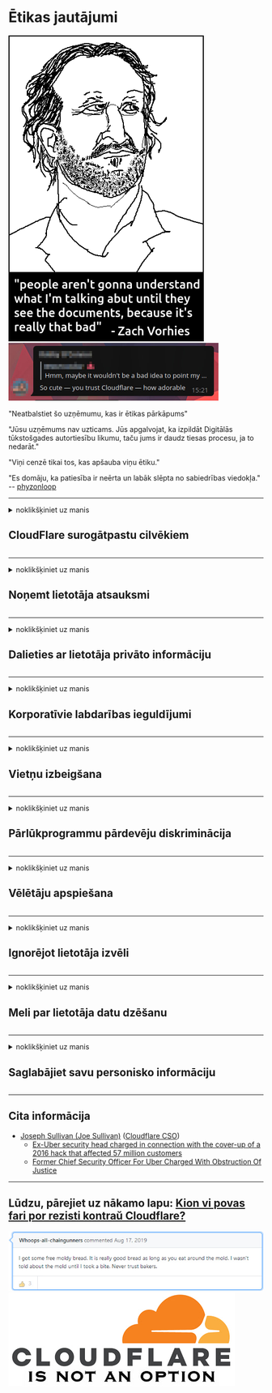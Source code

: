 # Ētikas jautājumi

![](../image/itsreallythatbad.jpg)
![](../image/telegram/c81238387627b4bfd3dcd60f56d41626.jpg)

"Neatbalstiet šo uzņēmumu, kas ir ētikas pārkāpums"

"Jūsu uzņēmums nav uzticams. Jūs apgalvojat, ka izpildāt Digitālās tūkstošgades autortiesību likumu, taču jums ir daudz tiesas procesu, ja to nedarāt."

"Viņi cenzē tikai tos, kas apšauba viņu ētiku."

"Es domāju, ka patiesība ir neērta un labāk slēpta no sabiedrības viedokļa."  -- [phyzonloop](https://twitter.com/phyzonloop)


---


<details>
<summary>noklikšķiniet uz manis

## CloudFlare surogātpastu cilvēkiem
</summary>


Cloudflare sūta surogātpasta e-pastus lietotājiem, kuri nav Cloudflare.

- Sūtiet e-pastus tikai tiem abonentiem, kuri ir izvēlējušies
- Kad lietotājs saka "apstāties", pēc tam pārtrauciet e-pasta sūtīšanu

Tas ir tik vienkārši. Bet Cloudflare ir vienalga.
Cloudflare teica, ka, izmantojot viņu pakalpojumu, var apturēt visus surogātpasta izplatītājus vai uzbrucējus.
Kā mēs varam apturēt Cloudflare, neaktivizējot Cloudflare?


| 🖼 | 🖼 |
| --- | --- |
| ![](../image/cfspam01.jpg) | ![](../image/cfspam03.jpg) |
| ![](../image/cfspam02.jpg) | ![](../image/cfspambrittany.jpg)<br>![](../image/cfspamtwtr.jpg) |

</details>

---

<details>
<summary>noklikšķiniet uz manis

## Noņemt lietotāja atsauksmi
</summary>


Cloudflare cenzora negatīvās atsauksmes.
Ja Twitter vietnē publicējat pretmākoņainu tekstu, jums ir iespēja saņemt Cloudflare darbinieka atbildi ar ziņojumu "Nē, tas nav".
Ja kādā atsauksmju vietnē ievietojat negatīvu atsauksmi, viņi mēģinās to cenzēt.


| 🖼 | 🖼 |
| --- | --- |
| ![](../image/cfcenrev_01.jpg)<br>![](../image/cfcenrev_02.jpg) | ![](../image/cfcenrev_03.jpg) |

</details>

---

<details>
<summary>noklikšķiniet uz manis

## Dalieties ar lietotāja privāto informāciju
</summary>


Cloudflare ir liela uzmākšanās problēma.
Cloudflare dalās ar to personu personisko informāciju, kas sūdzas par mitinātajām vietnēm.
Dažreiz viņi lūdz jūs norādīt savu patieso personu apliecinošu dokumentu.
Ja jūs nevēlaties, lai jūs uzmāktos, uzbruktu, sagrābtu vai nogalinātu, labāk turieties prom no Cloudflared vietnēm.


| 🖼 | 🖼 |
| --- | --- |
| ![](../image/cfdox_what.jpg) | ![](../image/cfdox_swat.jpg) |
| ![](../image/cfdox_kill.jpg) | ![](../image/cfdox_threat.jpg) |
| ![](../image/cfdox_dox.jpg) | ![](../image/cfdox_ex1.jpg)<br>![](../image/cfdox_ex2.jpg) |

</details>

---

<details>
<summary>noklikšķiniet uz manis

## Korporatīvie labdarības ieguldījumi
</summary>


CloudFlare lūdz labdarības ieguldījumus.
Ir diezgan šausmīgi, ka Amerikas korporācija lūdz labdarību līdzās bezpeļņas organizācijām, kurām ir labi iemesli.
Ja jums patīk bloķēt cilvēkus vai tērēt citu cilvēku laiku, iespējams, vēlēsities pasūtīt dažas picas Cloudflare darbiniekiem.


![](../image/cfdonate.jpg)

</details>

---

<details>
<summary>noklikšķiniet uz manis

## Vietņu izbeigšana
</summary>


Ko jūs darīsit, ja jūsu vietne pēkšņi samazināsies?
Ir ziņas, ka Cloudflare bez jebkāda brīdinājuma dzēš lietotāja konfigurāciju vai pārtrauc pakalpojumu.
Mēs iesakām atrast labāku pakalpojumu sniedzēju.

![](../image/cftmnt.jpg)

</details>

---

<details>
<summary>noklikšķiniet uz manis

## Pārlūkprogrammu pārdevēju diskriminācija
</summary>


CloudFlare dod priekšroku tiem, kas izmanto Firefox, vienlaikus naidīgi izturoties pret Tor-Browser lietotājiem, kas nav Tor.
Arī Tor lietotāji, kuri pamatoti atsakās no bezmaksas Javascript izpildes, izturas pret naidīgi.
Šī piekļuves nevienlīdzība ir tīkla neitralitātes un varas ļaunprātīga izmantošana.

![](../image/browdifftbcx.gif)

- Kreisais: Tor pārlūks, labais: Chrome. Tā pati IP adrese.

![](../image/browserdiff.jpg)

- Kreisais: Tor pārlūka Javascript ir atspējots, sīkfails iespējots
- Labajā pusē: iespējots Chrome Javascript, atspējots sīkfails

![](../image/cfsiryoublocked.jpg)

- QuteBrowser (neliela pārlūkprogramma) bez Tor (Clearnet IP)

![](../image/lynx_cloudflare.gif)

- Lynx


| ***Pārlūkprogramma*** | ***Piekļuve ārstēšanai*** |
| --- | --- |
| Tor Browser (Javascript ir iespējots) | atļauta piekļuve |
| Firefox (Javascript ir iespējots) | piekļuve degradēta |
| Chromium (Javascript ir iespējots) | piekļuve degradēta |
| Chromium or Firefox (Javascript ir atspējots) | pieeja noliegta |
| Chromium or Firefox (Sīkdatne ir atspējota) | pieeja noliegta |
| QuteBrowser | pieeja noliegta |
| lynx | pieeja noliegta |
| w3m | pieeja noliegta |
| wget | pieeja noliegta |


Kāpēc neizmantot pogu Audio, lai atrisinātu vieglu izaicinājumu?

Jā, ir audio poga, taču tā vienmēr nedarbojas pār Tor.
Jūs saņemsit šo ziņojumu, noklikšķinot uz tā:

```
Pamēģini vēlreiz vēlāk
Iespējams, ka jūsu dators vai tīkls sūta automatizētus vaicājumus.
Lai aizsargātu mūsu lietotājus, mēs pašlaik nevaram apstrādāt jūsu pieprasījumu.
Lai iegūtu sīkāku informāciju, apmeklējiet mūsu palīdzības lapu
```

</details>

---

<details>
<summary>noklikšķiniet uz manis

## Vēlētāju apspiešana
</summary>


Vēlētāji ASV štatos reģistrējas balsošanai galu galā ar valsts sekretāra vietni viņu dzīvesvietas štatā.
Republikāņu kontrolētie valsts sekretariāti iesaistās vēlētāju apspiešanā, izmantojot Cloudflare starpniecību valsts sekretāra vietni.
Cloudflare naidīgā attieksme pret Tor lietotājiem, tā MITM pozīcija kā centralizēts globālais uzraudzības punkts un tā kaitīgā loma kopumā potenciālajiem vēlētājiem rada nevēlēšanos reģistrēties.
Īpaši liberāļi mēdz uztvert privātumu.
Vēlētāju reģistrācijas veidlapās tiek apkopota sensitīva informācija par vēlētāja politisko noslieci, personas fizisko adresi, sociālās apdrošināšanas numuru un dzimšanas datumu.
Lielākā daļa štatu padara publiski pieejamu tikai šīs informācijas apakškopu, bet Cloudflare redz visu šo informāciju, kad kāds reģistrējas balsot.

Ņemiet vērā, ka reģistrācija papīra formā neapiet Cloudflare, jo valsts datu ievades darbinieku sekretārs, iespējams, izmantos Cloudflare vietni, lai ievadītu datus.

| 🖼 | 🖼 |
| --- | --- |
| ![](../image/cfvotm_01.jpg) | ![](../image/cfvotm_02.jpg) |

- Change.org ir slavena vietne, kur apkopot balsis un rīkoties.
“cilvēki visur sāk kampaņas, mobilizē atbalstītājus un strādā ar lēmumu pieņēmējiem, lai virzītu risinājumus.”
Diemžēl daudzi cilvēki nemaz nevar skatīt change.org, pateicoties Cloudflare agresīvajam filtram.
Viņiem tiek bloķēta petīcijas parakstīšana, tādējādi izslēdzot viņus no demokrātiska procesa.
Citas bezmākoņainas platformas, piemēram, OpenPetition, izmantošana palīdz novērst problēmu.

| 🖼 | 🖼 |
| --- | --- |
| ![](../image/changeorgasn.jpg) | ![](../image/changeorgtor.jpg) |

- Cloudflare "Atēnu projekts" piedāvā bezmaksas uzņēmuma līmeņa aizsardzību valsts un vietējo vēlēšanu vietnēm.
Viņi teica, ka "viņu vēlētāji var piekļūt vēlēšanu informācijai un vēlētāju reģistrācijai", taču tie ir meli, jo daudzi cilvēki vienkārši nemaz nevar pārlūkot vietni.

</details>

---

<details>
<summary>noklikšķiniet uz manis

## Ignorējot lietotāja izvēli
</summary>


Ja atteiksieties no kaut kā, jūs domājat, ka nesaņemsit par to e-pastu.
Cloudflare ignorē lietotāja izvēli un koplieto datus ar trešo pušu korporācijām bez klienta piekrišanas.
Ja izmantojat viņu bezmaksas plānu, viņi dažreiz nosūta jums e-pastu ar lūgumu iegādāties ikmēneša abonementu.

![](../image/cfviopl_tp.jpg)

</details>

---

<details>
<summary>noklikšķiniet uz manis

## Meli par lietotāja datu dzēšanu
</summary>


Saskaņā ar šī bijušā cloudflare klienta emuāru, Cloudflare melo par kontu dzēšanu.
Mūsdienās daudzi uzņēmumi saglabā jūsu datus pēc konta slēgšanas vai noņemšanas.
Lielākā daļa labu uzņēmumu par to savā privātuma politikā piemin.
Mākoņainība? Nē.

```
2019-08-05 CloudFlare man nosūtīja apstiprinājumu, ka viņi ir noņēmuši manu kontu.
2019-10-02 Es saņēmu e-pasta ziņojumu no CloudFlare "tāpēc, ka esmu klients"
```

Cloudflare nezināja par vārdu "noņemt".
Ja tas tiešām tiek noņemts, kāpēc šis bijušais klients saņēma e-pastu?
Viņš arī minēja, ka Cloudflare privātuma politikā par to nav minēts.

```
Viņu jaunajā konfidencialitātes politikā nav pieminēts datu saglabāšana gadu.
```

![](../image/cfviopl_notdel.jpg)

Kā jūs varat uzticēties Cloudflare, ja viņu privātuma politika ir MELS?

- [Pagāja vairāk nekā gads, kopš es atcēlu savu Cloudflare kontu](https://shkspr.mobi/blog/2020/09/dont-trust-cloudflare-with-your-personal-data/)

</details>

---

<details>
<summary>noklikšķiniet uz manis

## Saglabājiet savu personisko informāciju
</summary>


Cloudflare konta dzēšana ir sarežģīta.

```
Iesniedziet atbalsta biļeti, izmantojot kategoriju "Konts",
un pieprasīt konta dzēšanu ziņojuma pamattekstā.
Pirms dzēšanas pieprasīšanas kontam nedrīkst būt pievienots neviens domēns vai kredītkarte.
```

Jūs saņemsiet šo apstiprinājuma e-pastu.

![](../image/cf_deleteandkeep.jpg)

"Mēs sākām apstrādāt jūsu dzēšanas pieprasījumu", bet "Mēs turpināsim glabāt jūsu personisko informāciju".

Vai jūs varat tam "uzticēties"?


- Kā atcelt savu Cloudflare kontu

1. Piesakieties savā Cloudflare informācijas panelī.
2. Izdzēsiet visas zonas (domēnus) no informācijas paneļa.
3. Noklikšķiniet uz atbalsta saites.
4. Nosūtiet jaunu biļeti. Pastāstiet viņiem, ka vēlaties slēgt savu kontu.
5. Pagaidiet vairākas dienas.
6. Cloudflare darbinieki lūgs jūsu apstiprinājumu un iemeslu, kāpēc esat nolēmis pamest Cloudflare.
7. Nosūtiet atbildi vēlreiz.
8. Pagaidiet vairākas dienas.
9. Jūs saņemsit ziņojumu: mēs esam veiksmīgi izdzēsuši jūsu kontu


</details>

---

## Cita informācija

- [Joseph Sullivan (Joe Sullivan)](../cloudflare_inc/cloudflare_members.md) ([Cloudflare CSO](https://twitter.com/eastdakota/status/1296522269313785862))
  - [Ex-Uber security head charged in connection with the cover-up of a 2016 hack that affected 57 million customers](https://www.businessinsider.com/uber-data-hack-security-head-joe-sullivan-charged-cover-up-2020-8)
  - [Former Chief Security Officer For Uber Charged With Obstruction Of Justice](https://www.justice.gov/usao-ndca/pr/former-chief-security-officer-uber-charged-obstruction-justice)


---


## Lūdzu, pārejiet uz nākamo lapu:   [Kion vi povas fari por rezisti kontraŭ Cloudflare?](lv.action.md)

![](../image/freemoldybread.jpg)
![](../image/cfisnotanoption.jpg)

